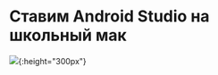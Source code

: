 # Ставим Android Studio на школьный мак

![](http://pngimg.com/uploads/android_logo/android_logo_PNG12.png){:height="300px"}
